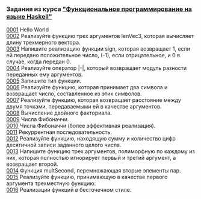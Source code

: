 ### Задания из курса ["Функциональное программирование на языке Haskell"](https://stepik.org/course/75/syllabus)   
  
[0001](src/0001.hs) Hello World  
[0002](src/0002.hs) Реализуйте функцию трех аргументов lenVec3, которая вычисляет длину трехмерного вектора.  
[0003](src/0003.hs) Напишите реализацию функции sign, которая возвращает 1, если ей передано положительное число, (-1), если отрицательное, и 0 в случае, когда передан 0.  
[0004](src/0004.hs) Реализуйте оператор |-|, который возвращает модуль разности переданных ему аргументов.  
[0005](src/0005.hs) Запишите тип функции.  
[0006](src/0006.hs) Реализуйте функцию, которая принимает два символа и возвращает число, составленное из этих символов.  
[0007](src/0007.hs) Реализуйте функцию, которая возвращает расстояние между двумя точками, передаваемыми ей в качестве аргументов.  
[0008](src/0008.hs) Вычисление двойного факториала.  
[0009](src/0009.hs) Числа Фибоначчи.  
[0010](src/0010.hs) Числа Фибоначчи (более эффективная реализация).  
[0011](src/0011.hs) Рекуррентная последовательность.  
[0012](src/0012.hs) Реализуйте функцию, находящую сумму и количество цифр десятичной записи заданного целого числа.  
[0013](src/0013.hs) Напишите функцию трех аргументов, полиморфную по каждому из них, которая полностью игнорирует первый и третий аргумент, а возвращает второй.  
[0014](src/0014.hs) Функция multSecond, перемножающая вторые элементы пар.  
[0015](src/0015.hs) Реализуйте функцию, принимающую в качестве первого аргумента трехместную функцию.  
[0016](src/0016.hs) Реализации функций в бесточечном стиле.  